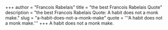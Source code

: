 +++
author = "Francois Rabelais"
title = "the best Francois Rabelais Quote"
description = "the best Francois Rabelais Quote: A habit does not a monk make."
slug = "a-habit-does-not-a-monk-make"
quote = '''A habit does not a monk make.'''
+++
A habit does not a monk make.

